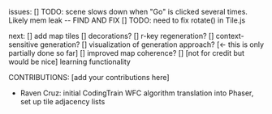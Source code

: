 issues:
[] TODO: scene slows down when "Go" is clicked several times. Likely mem leak -- FIND AND FIX
[] TODO: need to fix rotate() in Tile.js

next:
[] add map tiles
[] decorations?
[] r-key regeneration?
[] context-sensitive generation?
[] visualization of generation approach? [<- this is only partially done so far]
[] improved map coherence?
[] [not for credit but would be nice] learning functionality

CONTRIBUTIONS:
[add your contributions here]
- Raven Cruz: initial CodingTrain WFC algorithm translation into Phaser, set up tile adjacency lists